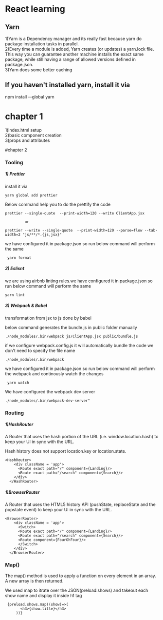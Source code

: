 # React learning

## Yarn
1)Yarn is a Dependency manager and its really fast because yarn do package installation tasks in parallel.<br/>
2)Every time a module is added, Yarn creates (or updates) a yarn.lock file. This way you can guarantee another machine installs the exact same package, while still having a range of allowed versions defined in package.json.<br/>
3)Yarn does some better caching<br/>

## If you haven't installed yarn, install it via

  npm install --global yarn


# chapter 1
  1)index.html setup<br/>
  2)basic component creation<br/>
  3)props and attributes<br/>

#chapter 2
### Tooling
##### 1) Prettier
<p>install it via </p>
     
    yarn global add prettier
<p>Below command help you to do the prettify the code</p>

    prettier --single-quote  --print-width=120 --write ClientApp.jsx 
    
             or
    
    prettier --write --single-quote  --print-width=120 --parse=flow --tab-width=2 "js/**/*.{js,jsx}"     
        
<p>we have configured it in package.json so run below command will perform the same</p>        
    
     yarn format
         
##### 2) Eslisnt
<p>we are using airbnb linting rules.we have configured it in package.json so run below command will perform the same </p>
     
    yarn lint

##### 3) Webpack & Babel
<p>transformation from jsx to js done by babel</p>
<p>below command generates the bundle.js in public folder manually</p>
     
    ./node_modules/.bin/webpack js/ClientApp.jsx public/bundle.js
<p>if we configure webpack.config.js it will automatically bundle the code we don't need to specify the file name</p>

    ./node_modules/.bin/webpack 
        
<p>we have configured it in package.json so run below command will perform the webpack and continously watch the changes</p>        
    
     yarn watch
<p>We have configured the webpack dev server</p>
    
    ./node_modules/.bin/webpack-dev-server"   
    
### Routing

##### 1)HashRouter
<p>A Router that uses the hash portion of the URL (i.e. window.location.hash) to keep your UI in sync with the URL.</p>
<p>Hash history does not support location.key or location.state. </p>

    <HashRouter>
        <div className = 'app'>
          <Route exact path="/" component={Landing}/>
          <Route exact path="/search" component={Search}/>
        </div>
      </HashRouter>

##### 1)BrowserRouter      
<p>A Router that uses the HTML5 history API (pushState, replaceState and the popstate event) to keep your UI in sync with the URL.</p>
        
    <BrowserRouter>
        <div className = 'app'>
          <Switch>
          <Route exact path="/" component={Landing}/>
          <Route exact path="/search" component={Search}/>
          <Route component={FourOhFour}/>
          </Switch>
        </div>
      </BrowserRouter>
     
     
### Map()
<p>The map() method is used to apply a function on every element in an array. A new array is then returned.</p>     
<p>We used map to itrate over the JSON(preload.shows) and takeout each show name and display it inside h1 tag</p>     
     
     {preload.shows.map((show)=>(
           <h3>{show.title}</h3>
         ))}
     
     
     
    
    
     
     
     
    